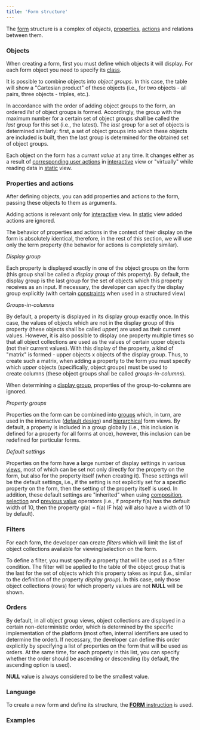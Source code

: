```yaml
---
title: 'Form structure'
---
```


The [form](Forms.md) structure is a complex of *objects*, [properties](Properties.md), [actions](Actions.md) and relations between them.

### Objects

When creating a form, first you must define which objects it will display. For each form object you need to specify its [class](Classes.md).

It is possible to combine objects into *object groups*. In this case, the table will show a "Cartesian product" of these objects (i.e., for two objects - all pairs, three objects - triples, etc.). 

In accordance with the order of adding object groups to the form, an ordered *list* of object groups is formed. Accordingly, the group with the maximum number for a certain set of object groups shall be called the *last* group for this set (i.e., the latest). The *last* group for a set of objects is determined similarly: first, a set of object groups into which these objects are included is built, then the last group is determined for the obtained set of object groups.

Each object on the form has a *current value* at any time. It changes either as a result of [corresponding user actions](Interactive-view_1573071.html#Interactiveview-objects) in [interactive](Interactive_view.md) view or "virtually" while reading data in [static](Static_view.md) view.

### Properties and actions

After defining objects, you can add properties and actions to the form, passing these objects to them as arguments.

Adding actions is relevant only for [interactive](Interactive_view.md) view. In [static](Static_view.md) view added actions are ignored.

The behavior of properties and actions in the context of their display on the form is absolutely identical, therefore, in the rest of this section, we will use only the term property (the behavior for actions is completely similar).

  
*Display group*

Each property is displayed exactly in one of the object groups on the form (this group shall be called a *display group* of this property). By default, the display group is the last group for the set of objects which this property receives as an input. If necessary, the developer can specify the display group explicitly (with certain [constraints](Structured-view_29884537.html#Structuredview-drawgroup) when used in a structured view)

*Groups-in-columns*

By default, a property is displayed in its display group exactly once. In this case, the values of objects which are not in the display group of this property (these objects shall be called *upper*) are used as their current values. However, it is also possible to display one property multiple times so that all object collections are used as the values of certain upper objects (not their current values). With this display of the property, a kind of "matrix" is formed - upper objects x objects of the display group. Thus, to create such a matrix, when adding a property to the form you must specify which *upper* objects (specifically, object groups) must be used to create columns (these object groups shall be called *groups-in-columns*).

When determining a [display group](#Formstructure-drawgroup), properties of the group-to-columns are ignored.

*Property groups*

Properties on the form can be combined into [groups](Groups_of_properties_and_actions.md) which, in turn, are used in the interactive ([default design](Form-design_29884443.html#Formdesign-defaultDesign)) and [hierarchical](Structured-view_29884537.html#Structuredview-hierarchy) form views. By default, a property is included in a group globally (i.e., this inclusion is defined for a property for all forms at once), however, this inclusion can be redefined for particular forms.

*Default settings*

Properties on the form have a large number of display settings in various [views](Form_views.md), most of which can be set not only directly for the property on the form, but also for the property itself (when creating it). These settings will be the default settings, i.e., if the setting is not explicitly set for a specific property on the form, then the setting of the property itself is used. In addition, these default settings are "inherited" when using [composition](Composition_JOIN.md), [selection](Selection_CASE_IF_MULTI_OVERRIDE_EXCLUSIVE.md) and [previous value](Previous_value_PREV.md) operators (i.e., if property f(a) has the default width of 10, then the property g(a) = f(a) IF h(a) will also have a width of 10 by default).

### Filters

For each form, the developer can create *filters* which will limit the list of object collections available for viewing/selection on the form.

To define a filter, you must specify a property that will be used as a filter condition. The filter will be applied to the table of the object group that is the last for the set of objects which this property takes as input (i.e., similar to the definition of the property *display group*). In this case, only those object collections (rows) for which property values are not **NULL** will be shown.

### Orders

By default, in all object group views, object collections are displayed in a certain non-deterministic order, which is determined by the specific implementation of the platform (most often, internal identifiers are used to determine the order). If necessary, the developer can define this order explicitly by specifying a list of properties on the form that will be used as orders. At the same time, for each property in this list, you can specify whether the order should be ascending or descending (by default, the ascending option is used).

**NULL** value is always considered to be the smallest value. 

### Language

To create a new form and define its structure, the [**FORM** instruction](FORM_instruction.md) is used.

### Examples

 

